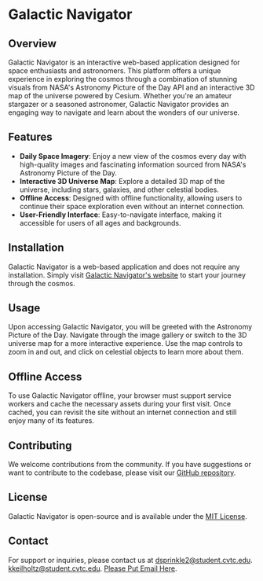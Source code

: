 # Galactic Navigator

## Overview

Galactic Navigator is an interactive web-based application designed for space enthusiasts and astronomers. This platform offers a unique experience in exploring the cosmos through a combination of stunning visuals from NASA's Astronomy Picture of the Day API and an interactive 3D map of the universe powered by Cesium. Whether you're an amateur stargazer or a seasoned astronomer, Galactic Navigator provides an engaging way to navigate and learn about the wonders of our universe.

## Features

- **Daily Space Imagery**: Enjoy a new view of the cosmos every day with high-quality images and fascinating information sourced from NASA's Astronomy Picture of the Day.
- **Interactive 3D Universe Map**: Explore a detailed 3D map of the universe, including stars, galaxies, and other celestial bodies.
- **Offline Access**: Designed with offline functionality, allowing users to continue their space exploration even without an internet connection.
- **User-Friendly Interface**: Easy-to-navigate interface, making it accessible for users of all ages and backgrounds.

## Installation

Galactic Navigator is a web-based application and does not require any installation. Simply visit [Galactic Navigator's website](#) to start your journey through the cosmos.

## Usage

Upon accessing Galactic Navigator, you will be greeted with the Astronomy Picture of the Day. Navigate through the image gallery or switch to the 3D universe map for a more interactive experience. Use the map controls to zoom in and out, and click on celestial objects to learn more about them.

## Offline Access

To use Galactic Navigator offline, your browser must support service workers and cache the necessary assets during your first visit. Once cached, you can revisit the site without an internet connection and still enjoy many of its features.

## Contributing

We welcome contributions from the community. If you have suggestions or want to contribute to the codebase, please visit our [GitHub repository](#).

## License

Galactic Navigator is open-source and is available under the [MIT License](#).

## Contact

For support or inquiries, please contact us at [dsprinkle2@student.cvtc.edu](mailto:dsprinkle2@student.cvtc.edu). [kkeilholtz@student.cvtc.edu](mailto:kkeilholtz@student.cvtc.edu). [Please Put Email Here](mailto:Your@Email.Here).
